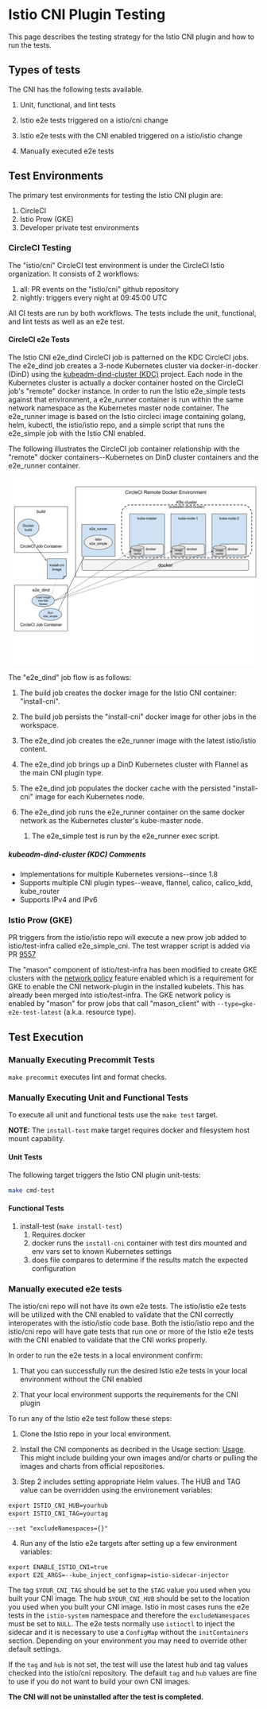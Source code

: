 # Istio CNI Plugin Testing

This page describes the testing strategy for the Istio CNI plugin and how to run the tests.

## Types of tests

The CNI has the following tests available.

1. Unit, functional, and lint tests

1. Istio e2e tests triggered on a istio/cni change

1. Istio e2e tests with the CNI enabled triggered on a istio/istio change

1. Manually executed e2e tests

## Test Environments

The primary test environments for testing the Istio CNI plugin are:

1. CircleCI
1. Istio Prow (GKE)
1. Developer private test environments

### CircleCI Testing

The "istio/cni" CircleCI test environment is under the CircleCI Istio organization.  It
consists of 2 workflows:

1. all:  PR events on the "istio/cni" github repository
1. nightly:  triggers every night at 09:45:00 UTC

All CI tests are run by both workflows.  The tests include the unit, functional, and
lint tests as well as an e2e test.

#### CircleCI e2e Tests

The Istio CNI e2e_dind CircleCI job is patterned on the KDC CircleCI jobs.  The
e2e_dind job creates a 3-node Kubernetes cluster via docker-in-docker (DinD)
using the [kubeadm-dind-cluster (KDC)](https://github.com/kubernetes-sigs/kubeadm-dind-cluster)
project.  Each node in the Kubernetes cluster is actually a docker container
hosted on the CircleCI job's "remote" docker instance.  In order to run the
Istio e2e_simple tests against that environment, a e2e_runner container is
run within the same network namespace as the Kubernetes master node
container.  The e2e_runner image is based on the Istio circleci image containing
golang, helm, kubectl, the istio/istio repo, and a simple script that runs
the e2e_simple job with the Istio CNI enabled.

The following illustrates the CircleCI job container relationship with the
"remote" docker containers--Kubernetes on DinD cluster containers and the
e2e_runner container.

![CircleCI e2e_dind job](images/istio_cni_circleci_e2e_test.svg)

The "e2e_dind" job flow is as follows:

1. The build job creates the docker image for the Istio CNI container: "install-cni".

1. The build job persists the "install-cni" docker image for other jobs in the workspace.

1. The e2e_dind job creates the e2e_runner image with the latest istio/istio content.

1. The e2e_dind job brings up a DinD Kubernetes cluster with Flannel as the main CNI plugin type.

1. The e2e_dind job populates the docker cache with the persisted "install-cni" image
   for each Kubernetes node.

1. The e2e_dind job runs the e2e_runner container on the same docker network as the
   Kubernetes cluster's kube-master node.

   1. The e2e_simple test is run by the e2e_runner exec script.

##### kubeadm-dind-cluster (KDC) Comments

- Implementations for multiple Kubernetes versions--since 1.8
- Supports multiple CNI plugin types--weave, flannel, calico, calico_kdd, kube_router
- Supports IPv4 and IPv6

### Istio Prow (GKE)

PR triggers from the istio/istio repo will execute a new prow job added to istio/test-infra called
e2e_simple_cni.  The test wrapper script is added via PR [9557](https://github.com/istio/istio/pull/9577)

The "mason" component of istio/test-infra has been modified to create GKE clusters with
the [network policy](https://cloud.google.com/kubernetes-engine/docs/how-to/network-policy)
feature enabled which is a requirement for GKE to enable the CNI network-plugin
in the installed kubelets.  This has already been merged into istio/test-infra.  The
GKE network policy is enabled by "mason" for prow jobs that call "mason_client"
with `--type=gke-e2e-test-latest` (a.k.a. resource type).

## Test Execution

### Manually Executing Precommit Tests

`make precommit` executes lint and format checks.

### Manually Executing Unit and Functional Tests

To execute all unit and functional tests use the `make test` target.

**NOTE:**  The `install-test` make target requires docker and filesystem host mount
capability.

#### Unit Tests

The following target triggers the Istio CNI plugin unit-tests:

```sh
make cmd-test
```

#### Functional Tests
1. install-test (`make install-test`)
   1. Requires docker
   1. docker runs the `install-cni` container with test dirs mounted and env vars set to known Kubernetes settings
   1. does file compares to determine if the results match the expected configuration

### Manually executed e2e tests

The istio/cni repo will not have its own e2e tests.  The istio/istio e2e
tests will be utilized with the CNI enabled to validate that the CNI correctly interoperates
with the istio/istio code base.  Both the istio/istio repo and the istio/cni repo will have gate tests that run one or more of the Istio e2e tests with the CNI enabled to validate
that the CNI works properly.

In order to run the e2e tests in a local environment confirm:
1. That you can successfully run the desired Istio e2e tests in your local environment without the CNI enabled

2. That your local environment supports the requirements for the CNI plugin

To run any of the Istio e2e test follow these steps:

1. Clone the Istio repo in your local environment.

2. Install the CNI components as decribed in the Usage section: [Usage](../README.md#Usage). This might include building your own images and/or charts or pulling the images and charts from official repositories.

3. Step 2 includes setting appropriate Helm values.
The HUB and TAG value can be overridden using the environement variables:
```console
export ISTIO_CNI_HUB=yourhub
export ISTIO_CNI_TAG=yourtag
```
```console
--set "excludeNamespaces={}"
```

4. Run any of the Istio e2e targets after setting up a few environment variables:
```console
export ENABLE_ISTIO_CNI=true
export E2E_ARGS=--kube_inject_configmap=istio-sidecar-injector
```

The tag `$YOUR_CNI_TAG` should be set to the `$TAG` value you used when you built your CNI image.
The hub `$YOUR_CNI_HUB` should be set to the location you used when you built your CNI image.
Istio in most cases runs the e2e tests in the `istio-system` namespace and therefore the `excludeNamespaces` must be set to `NULL`.
The e2e tests normally use `istioctl` to inject the sidecar and it is necessary to use a `ConfigMap` without the `initContainers` section.
Depending on your environment you may need to override other default settings.

If the `tag` and `hub` is not set, the test will use the latest hub and tag values checked into the istio/cni repository.  The default `tag` and `hub` values are fine to use if you do not want to build your own CNI images.

**The CNI will not be uninstalled after the test is completed.**
